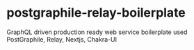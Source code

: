 # postgraphile-relay-boilerplate
GraphQL driven production ready web service boilerplate used PostGraphile, Relay, Nextjs, Chakra-UI
